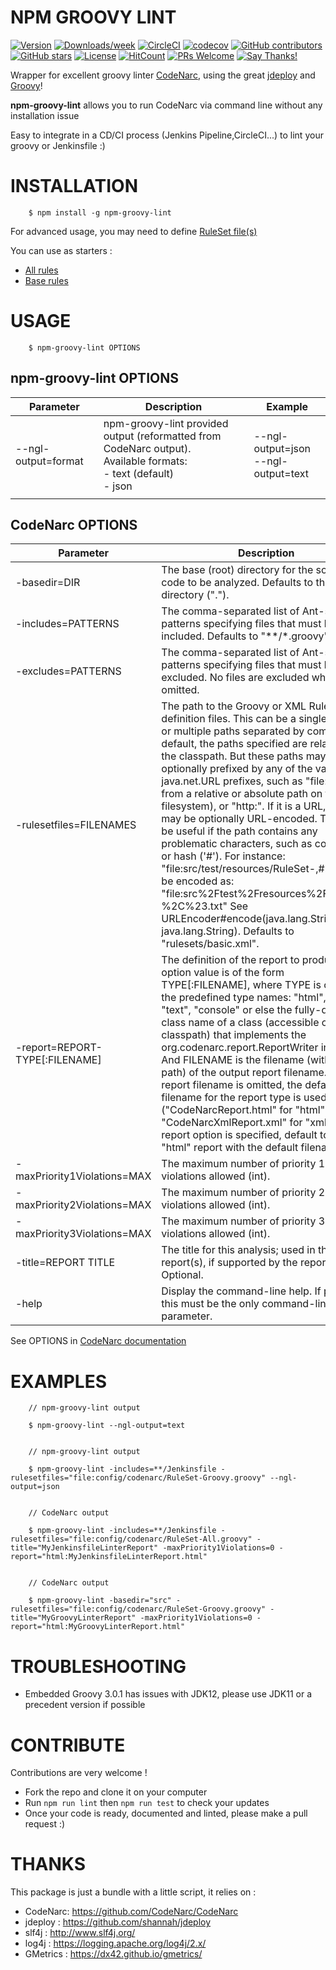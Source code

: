 # NPM GROOVY LINT

[![Version](https://img.shields.io/npm/v/npm-groovy-lint.svg)](https://npmjs.org/package/npm-groovy-lint)
[![Downloads/week](https://img.shields.io/npm/dw/npm-groovy-lint.svg)](https://npmjs.org/package/npm-groovy-lint) 
[![CircleCI](https://circleci.com/gh/nvuillam/npm-groovy-lint/tree/master.svg?style=shield)](https://circleci.com/gh/nvuillam/npm-groovy-lint/tree/master)
[![codecov](https://codecov.io/gh/nvuillam/npm-groovy-lint/branch/master/graph/badge.svg)](https://codecov.io/gh/nvuillam/npm-groovy-lint)
[![GitHub contributors](https://img.shields.io/github/contributors/nvuillam/npm-groovy-lint.svg)](https://gitHub.com/nvuillam/npm-groovy-lint/graphs/contributors/)
[![GitHub stars](https://img.shields.io/github/stars/nvuillam/npm-groovy-lint?style=social&label=Star&maxAge=2592000)](https://GitHub.com/nvuillam/npm-groovy-lint/stargazers/)
[![License](https://img.shields.io/npm/l/npm-groovy-lint.svg)](https://github.com/nvuillam/npm-groovy-lint/blob/master/package.json) 
[![HitCount](https://hits.dwyl.com/nvuillam/npm-groovy-lint.svg)](https://hits.dwyl.com/nvuillam/npm-groovy-lint)
[![PRs Welcome](https://img.shields.io/badge/PRs-welcome-brightgreen.svg?style=flat-square)](http://makeapullrequest.com)
[![Say Thanks!](https://img.shields.io/badge/Say%20Thanks-!-1EAEDB.svg)](https://saythanks.io/to/nicolas.vuillamy@gmail.com)

Wrapper for excellent groovy linter [CodeNarc](http://codenarc.sourceforge.net/), using the great [jdeploy](https://github.com/shannah/jdeploy) and [Groovy](https://groovy-lang.org/)!

**npm-groovy-lint** allows you to run CodeNarc via command line without any installation issue

Easy to integrate in a CD/CI process (Jenkins Pipeline,CircleCI...) to lint your groovy or Jenkinsfile :)

# INSTALLATION

```
    $ npm install -g npm-groovy-lint
```

For advanced usage,  you may need to define [RuleSet file(s)](http://codenarc.sourceforge.net/codenarc-creating-rule.html)

You can use as starters :

- [All rules](https://github.com/nvuillam/npm-groovy-lint/blob/master/lib/example/RuleSet-All.groovy)
- [Base rules](https://github.com/nvuillam/npm-groovy-lint/blob/master/lib/example/RuleSet-Groovy.groovy)

# USAGE

```
    $ npm-groovy-lint OPTIONS
```

## npm-groovy-lint OPTIONS

| Parameter    | Description                                                                                                  | Example                             |
|--------------|--------------------------------------------------------------------------------------------------------------|-------------------------------------|
| --ngl-output=format | npm-groovy-lint provided output (reformatted from CodeNarc output).<br/> Available formats: <br/>- text (default)<br/> - json | --ngl-output=json <br/> --ngl-output=text |
|              |                                                                                                              |                                     |

## CodeNarc OPTIONS

| Parameter                      | Description                                                                                                                                                                                                                                                                                                                                                                                                                                                                                                                                                                                                                                                                                                                                                            | Example                                                                                                                        |
|--------------------------------|------------------------------------------------------------------------------------------------------------------------------------------------------------------------------------------------------------------------------------------------------------------------------------------------------------------------------------------------------------------------------------------------------------------------------------------------------------------------------------------------------------------------------------------------------------------------------------------------------------------------------------------------------------------------------------------------------------------------------------------------------------------------|--------------------------------------------------------------------------------------------------------------------------------|
| -basedir=DIR                   | The base (root) directory for the source code to be analyzed. Defaults to the current directory (".").                                                                                                                                                                                                                                                                                                                                                                                                                                                                                                                                                                                                                                                                 | -basedir=src/main/groovy                                                                                                       |
| -includes=PATTERNS             | The comma-separated list of Ant-style file patterns specifying files that must be included. Defaults to "**/*.groovy".                                                                                                                                                                                                                                                                                                                                                                                                                                                                                                                                                                                                                                                 | -includes=**/*.gr                                                                                                              |
| -excludes=PATTERNS             | The comma-separated list of Ant-style file patterns specifying files that must be excluded. No files are excluded when omitted.                                                                                                                                                                                                                                                                                                                                                                                                                                                                                                                                                                                                                                        | -excludes=**/templates/**, **/*Test.*                                                                                          |
| -rulesetfiles=FILENAMES        | The path to the Groovy or XML RuleSet definition files. This can be a single file path, or multiple paths separated by commas. By default, the paths specified are relative to the classpath. But these paths may be optionally prefixed by any of the valid java.net.URL prefixes, such as "file:" (to load from a relative or absolute path on the filesystem), or "http:". If it is a URL, its path may be optionally URL-encoded. That can be useful if the path contains any problematic characters, such as comma (',') or hash ('#'). For instance: "file:src/test/resources/RuleSet-,#.txt" can be encoded as: "file:src%2Ftest%2Fresources%2FRuleSet-%2C%23.txt" See URLEncoder#encode(java.lang.String, java.lang.String). Defaults to "rulesets/basic.xml". | -rulesetfiles=rulesets/imports.xml, rulesets/naming.xml                                                                        |
| -report=REPORT-TYPE[:FILENAME] | The definition of the report to produce. The option value is of the form TYPE[:FILENAME], where TYPE is one of the predefined type names: "html", "xml", "text", "console" or else the fully-qualified class name of a class (accessible on the classpath) that implements the org.codenarc.report.ReportWriter interface. And FILENAME is the filename (with optional path) of the output report filename. If the report filename is omitted, the default filename for the report type is used ("CodeNarcReport.html" for "html" and "CodeNarcXmlReport.xml" for "xml"). If no report option is specified, default to a single "html" report with the default filename.                                                                                               | -report=html -report=html:MyProject.html -report=xml -report=xml:MyXmlReport.xml -report=org.codenarc.report. HtmlReportWriter |
| -maxPriority1Violations=MAX    | The maximum number of priority 1 violations allowed (int).                                                                                                                                                                                                                                                                                                                                                                                                                                                                                                                                                                                                                                                                                                             | -maxPriority1Violations=0                                                                                                      |
| -maxPriority2Violations=MAX    | The maximum number of priority 2 violations allowed (int).                                                                                                                                                                                                                                                                                                                                                                                                                                                                                                                                                                                                                                                                                                             | -maxPriority2Violations=0                                                                                                      |
| -maxPriority3Violations=MAX    | The maximum number of priority 3 violations allowed (int).                                                                                                                                                                                                                                                                                                                                                                                                                                                                                                                                                                                                                                                                                                             | -maxPriority3Violations=0                                                                                                      |
| -title=REPORT TITLE            | The title for this analysis; used in the output report(s), if supported by the report type(s). Optional.                                                                                                                                                                                                                                                                                                                                                                                                                                                                                                                                                                                                                                                               | -title="My Project"                                                                                                            |
| -help                          | Display the command-line help. If present, this must be the only command-line parameter.                                                                                                                                                                                                                                                                                                                                                                                                                                                                                                                                                                                                                                                                               | -help                                                                                                                          |


See OPTIONS in [CodeNarc documentation](http://codenarc.sourceforge.net/codenarc-command-line.html)

# EXAMPLES

```
    // npm-groovy-lint output

    $ npm-groovy-lint --ngl-output=text


    // npm-groovy-lint output

    $ npm-groovy-lint -includes=**/Jenkinsfile -rulesetfiles="file:config/codenarc/RuleSet-Groovy.groovy" --ngl-output=json


    // CodeNarc output

    $ npm-groovy-lint -includes=**/Jenkinsfile -rulesetfiles="file:config/codenarc/RuleSet-All.groovy" -title="MyJenkinsfileLinterReport" -maxPriority1Violations=0 -report="html:MyJenkinsfileLinterReport.html"


    // CodeNarc output

    $ npm-groovy-lint -basedir="src" -rulesetfiles="file:config/codenarc/RuleSet-Groovy.groovy" -title="MyGroovyLinterReport" -maxPriority1Violations=0 -report="html:MyGroovyLinterReport.html"
```

# TROUBLESHOOTING

- Embedded Groovy 3.0.1 has issues with JDK12, please use JDK11 or a precedent version if possible

# CONTRIBUTE

Contributions are very welcome !

- Fork the repo and clone it on your computer
- Run `npm run lint` then `npm run test` to check your updates
- Once your code is ready, documented and linted, please make a pull request :)

# THANKS

This package is just a bundle with a little script, it relies on :

- CodeNarc: https://github.com/CodeNarc/CodeNarc
- jdeploy : https://github.com/shannah/jdeploy
- slf4j : http://www.slf4j.org/
- log4j : https://logging.apache.org/log4j/2.x/
- GMetrics : https://dx42.github.io/gmetrics/


